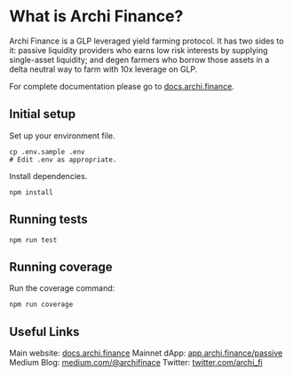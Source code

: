 # What is Archi Finance?

Archi Finance is a GLP leveraged yield farming protocol. It has two sides to it: passive liquidity providers who earns low risk interests by supplying single-asset liquidity; and degen farmers who borrow those assets in a delta neutral way to farm with 10x leverage on GLP.

For complete documentation please go to [docs.archi.finance](https://docs.archi.finance/).

## Initial setup

Set up your environment file.

```
cp .env.sample .env
# Edit .env as appropriate.
```

Install dependencies.

```
npm install
```

## Running tests

```
npm run test
```

## Running coverage

Run the coverage command:

```
npm run coverage
```

## Useful Links

Main website: [docs.archi.finance](https://docs.archi.finance/)
Mainnet dApp: [app.archi.finance/passive](https://app.archi.finance/passive)
Medium Blog: [medium.com/@archifinace](https://medium.com/@archifinace)
Twitter: [twitter.com/archi_fi](https://twitter.com/archi_fi)